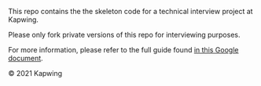 This repo contains the the skeleton code for a technical interview project at Kapwing.

Please only fork private versions of this repo for interviewing purposes.

For more information, please refer to the full guide found [in this Google document](https://docs.google.com/document/d/1f7MpfMQevpiHisR4LlHJLUvprPdp4tepQbx29zW59E0/edit?usp=sharing).

©️ 2021 Kapwing
